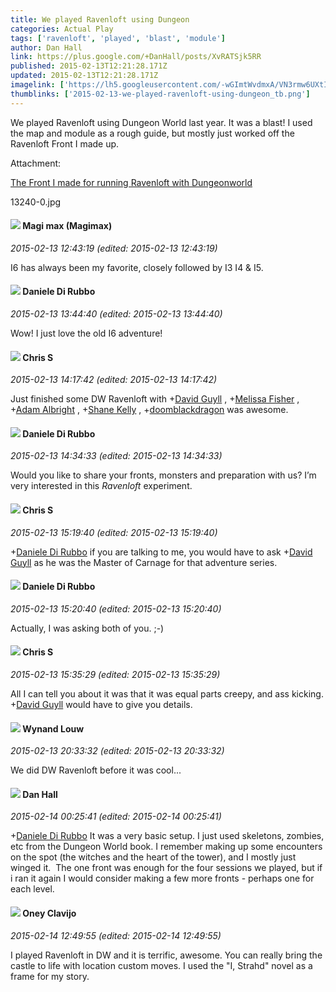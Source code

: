 ```yaml
---
title: We played Ravenloft using Dungeon
categories: Actual Play
tags: ['ravenloft', 'played', 'blast', 'module']
author: Dan Hall
link: https://plus.google.com/+DanHall/posts/XvRATSjk5RR
published: 2015-02-13T12:21:28.171Z
updated: 2015-02-13T12:21:28.171Z
imagelink: ['https://lh5.googleusercontent.com/-wGImtWvdmxA/VN3rmw6UXtI/AAAAAAAAZBw/1S9MYdn27z4/w739-h949/13240-0.jpg']
thumblinks: ['2015-02-13-we-played-ravenloft-using-dungeon_tb.png']
---
```


We played Ravenloft using Dungeon World last year. It was a blast! I used the map and module as a rough guide, but mostly just worked off the Ravenloft Front I made up.


Attachment:

<a href='https://plus.google.com/photos/114992013179864726603/albums/6115302924224227521/6115302920236064466?sqi=100084733231320276299&sqsi=dfedbd2a-c81f-40f0-807f-26872655371a'>The Front I made for running Ravenloft with Dungeonworld</a>


13240-0.jpg
<div id='comment z12ceh0ihtnvh5vps04ccpth0vvtejfxmdw'>
  <h4><img src='{{site.baseurl}}//images/avatars/101186759054914157594_photo.jpg'> Magi max (Magimax)</h4>
      <p><cite>2015-02-13 12:43:19 (edited: 2015-02-13 12:43:19)</cite></p>
        <p>I6 has always been my favorite, closely followed by I3 I4 &amp; I5.</p>
</div>
        

<div id='comment z12ceh0ihtnvh5vps04ccpth0vvtejfxmdw'>
  <h4><img src='{{site.baseurl}}//images/avatars/112507662527787769890_photo.jpg'> Daniele Di Rubbo</h4>
      <p><cite>2015-02-13 13:44:40 (edited: 2015-02-13 13:44:40)</cite></p>
        <p>Wow! I just love the old I6 adventure!</p>
</div>
        

<div id='comment z12ceh0ihtnvh5vps04ccpth0vvtejfxmdw'>
  <h4><img src='{{site.baseurl}}//images/avatars/101789477929813700533_photo.jpg'> Chris S</h4>
      <p><cite>2015-02-13 14:17:42 (edited: 2015-02-13 14:17:42)</cite></p>
        <p>Just finished some DW Ravenloft with <span class="proflinkWrapper"><span class="proflinkPrefix">+</span><a class="proflink" href="https://plus.google.com/117134143142507309944" oid="117134143142507309944">David Guyll</a></span> , <span class="proflinkWrapper"><span class="proflinkPrefix">+</span><a class="proflink" href="https://plus.google.com/104623400813415689503" oid="104623400813415689503">Melissa Fisher</a></span> , <span class="proflinkWrapper"><span class="proflinkPrefix">+</span><a class="proflink" href="https://plus.google.com/105381716376176836916" oid="105381716376176836916">Adam Albright</a></span> , <span class="proflinkWrapper"><span class="proflinkPrefix">+</span><a class="proflink" href="https://plus.google.com/117524551488376221000" oid="117524551488376221000">Shane Kelly</a></span> , <span class="proflinkWrapper"><span class="proflinkPrefix">+</span><a class="proflink" href="https://plus.google.com/112419262587674840787" oid="112419262587674840787">doomblackdragon</a></span> was awesome.</p>
</div>
        

<div id='comment z12ceh0ihtnvh5vps04ccpth0vvtejfxmdw'>
  <h4><img src='{{site.baseurl}}//images/avatars/112507662527787769890_photo.jpg'> Daniele Di Rubbo</h4>
      <p><cite>2015-02-13 14:34:33 (edited: 2015-02-13 14:34:33)</cite></p>
        <p>Would you like to share your fronts, monsters and preparation with us? I’m very interested in this <i>Ravenloft</i> experiment.</p>
</div>
        

<div id='comment z12ceh0ihtnvh5vps04ccpth0vvtejfxmdw'>
  <h4><img src='{{site.baseurl}}//images/avatars/101789477929813700533_photo.jpg'> Chris S</h4>
      <p><cite>2015-02-13 15:19:40 (edited: 2015-02-13 15:19:40)</cite></p>
        <p><span class="proflinkWrapper"><span class="proflinkPrefix">+</span><a class="proflink" href="https://plus.google.com/112507662527787769890" oid="112507662527787769890">Daniele Di Rubbo</a></span> if you are talking to me, you would have to ask <span class="proflinkWrapper"><span class="proflinkPrefix">+</span><a class="proflink" href="https://plus.google.com/117134143142507309944" oid="117134143142507309944">David Guyll</a></span> as he was the Master of Carnage for that adventure series.</p>
</div>
        

<div id='comment z12ceh0ihtnvh5vps04ccpth0vvtejfxmdw'>
  <h4><img src='{{site.baseurl}}//images/avatars/112507662527787769890_photo.jpg'> Daniele Di Rubbo</h4>
      <p><cite>2015-02-13 15:20:40 (edited: 2015-02-13 15:20:40)</cite></p>
        <p>Actually, I was asking both of you. ;-)</p>
</div>
        

<div id='comment z12ceh0ihtnvh5vps04ccpth0vvtejfxmdw'>
  <h4><img src='{{site.baseurl}}//images/avatars/101789477929813700533_photo.jpg'> Chris S</h4>
      <p><cite>2015-02-13 15:35:29 (edited: 2015-02-13 15:35:29)</cite></p>
        <p>All I can tell you about it was that it was equal parts creepy, and ass kicking. <span class="proflinkWrapper"><span class="proflinkPrefix">+</span><a class="proflink" href="https://plus.google.com/117134143142507309944" oid="117134143142507309944">David Guyll</a></span> would have to give you details.</p>
</div>
        

<div id='comment z12ceh0ihtnvh5vps04ccpth0vvtejfxmdw'>
  <h4><img src='{{site.baseurl}}//images/avatars/111256963556395023796_photo.jpg'> Wynand Louw</h4>
      <p><cite>2015-02-13 20:33:32 (edited: 2015-02-13 20:33:32)</cite></p>
        <p>We did DW Ravenloft before it was cool...</p>
</div>
        

<div id='comment z12ceh0ihtnvh5vps04ccpth0vvtejfxmdw'>
  <h4><img src='{{site.baseurl}}//images/avatars/114992013179864726603_photo.jpg'> Dan Hall</h4>
      <p><cite>2015-02-14 00:25:41 (edited: 2015-02-14 00:25:41)</cite></p>
        <p><span class="proflinkWrapper"><span class="proflinkPrefix">+</span><a class="proflink" href="https://plus.google.com/112507662527787769890" oid="112507662527787769890">Daniele Di Rubbo</a></span> It was a very basic setup. I just used skeletons, zombies, etc from the Dungeon World book. I remember making up some encounters on the spot (the witches and the heart of the tower), and I mostly just winged it.  The one front was enough for the four sessions we played, but if i ran it again I would consider making a few more fronts - perhaps one for each level. </p>
</div>
        

<div id='comment z12ceh0ihtnvh5vps04ccpth0vvtejfxmdw'>
  <h4><img src='{{site.baseurl}}//images/avatars/110983326464970369421_photo.jpg'> Oney Clavijo</h4>
      <p><cite>2015-02-14 12:49:55 (edited: 2015-02-14 12:49:55)</cite></p>
        <p>I played Ravenloft in DW and it is terrific, awesome. You can really bring the castle to life with location custom moves. I used the &quot;I, Strahd&quot; novel as a frame for my story.</p>
</div>
        